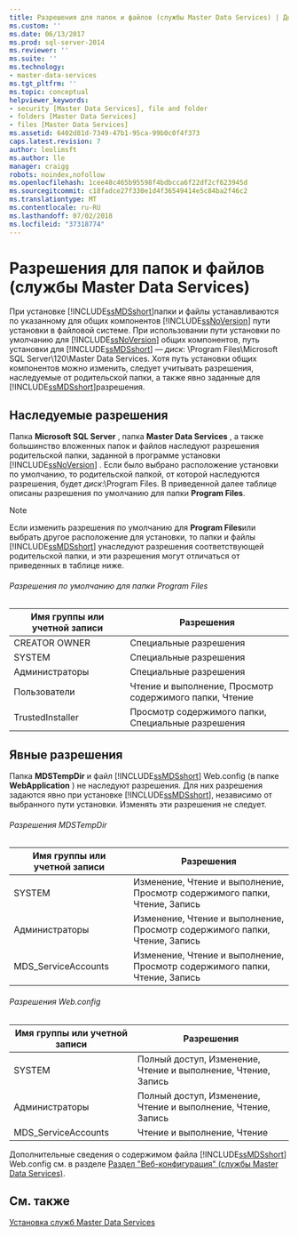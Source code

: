 ```yaml
---
title: Разрешения для папок и файлов (службы Master Data Services) | Документы Майкрософт
ms.custom: ''
ms.date: 06/13/2017
ms.prod: sql-server-2014
ms.reviewer: ''
ms.suite: ''
ms.technology:
- master-data-services
ms.tgt_pltfrm: ''
ms.topic: conceptual
helpviewer_keywords:
- security [Master Data Services], file and folder
- folders [Master Data Services]
- files [Master Data Services]
ms.assetid: 6402d81d-7349-47b1-95ca-99b0c0f4f373
caps.latest.revision: 7
author: leolimsft
ms.author: lle
manager: craigg
robots: noindex,nofollow
ms.openlocfilehash: 1cee48c465b95598f4bdbcca6f22df2cf623945d
ms.sourcegitcommit: c18fadce27f330e1d4f36549414e5c84ba2f46c2
ms.translationtype: MT
ms.contentlocale: ru-RU
ms.lasthandoff: 07/02/2018
ms.locfileid: "37318774"
---
```

# <a name="folder-and-file-permissions-master-data-services"></a>Разрешения для папок и файлов (службы Master Data Services)
  При установке [!INCLUDE[ssMDSshort](../includes/ssmdsshort-md.md)]папки и файлы устанавливаются по указанному для общих компонентов [!INCLUDE[ssNoVersion](../includes/ssnoversion-md.md)] пути установки в файловой системе. При использовании пути установки по умолчанию для [!INCLUDE[ssNoVersion](../includes/ssnoversion-md.md)] общих компонентов, путь установки для [!INCLUDE[ssMDSshort](../includes/ssmdsshort-md.md)] — *диск*: \Program Files\Microsoft SQL Server\120\Master Data Services. Хотя путь установки общих компонентов можно изменить, следует учитывать разрешения, наследуемые от родительской папки, а также явно заданные для [!INCLUDE[ssMDSshort](../includes/ssmdsshort-md.md)]разрешения.  
  
## <a name="inherited-permissions"></a>Наследуемые разрешения  
 Папка **Microsoft SQL Server** , папка **Master Data Services** , а также большинство вложенных папок и файлов наследуют разрешения родительской папки, заданной в программе установки [!INCLUDE[ssNoVersion](../includes/ssnoversion-md.md)] . Если было выбрано расположение установки по умолчанию, то родительской папкой, от которой наследуются разрешения, будет *диск*:\Program Files. В приведенной далее таблице описаны разрешения по умолчанию для папки **Program Files**.  
  
> [!NOTE]  
>  Если изменить разрешения по умолчанию для **Program Files**или выбрать другое расположение для установки, то папки и файлы [!INCLUDE[ssMDSshort](../includes/ssmdsshort-md.md)] унаследуют разрешения соответствующей родительской папки, и эти разрешения могут отличаться от приведенных в таблице ниже.  
  
###### <a name="program-files-default-permissions"></a>Разрешения по умолчанию для папки Program Files  
  
|Имя группы или учетной записи|Разрешения|  
|---------------------------|-----------------|  
|CREATOR OWNER|Специальные разрешения|  
|SYSTEM|Специальные разрешения|  
|Администраторы|Специальные разрешения|  
|Пользователи|Чтение и выполнение, Просмотр содержимого папки, Чтение|  
|TrustedInstaller|Просмотр содержимого папки, Специальные разрешения|  
  
## <a name="explicit-permissions"></a>Явные разрешения  
 Папка **MDSTempDir** и файл [!INCLUDE[ssMDSshort](../includes/ssmdsshort-md.md)] Web.config (в папке **WebApplication** ) не наследуют разрешения. Для них разрешения задаются явно при установке [!INCLUDE[ssMDSshort](../includes/ssmdsshort-md.md)], независимо от выбранного пути установки. Изменять эти разрешения не следует.  
  
###### <a name="mdstempdir-permissions"></a>Разрешения MDSTempDir  
  
|Имя группы или учетной записи|Разрешения|  
|---------------------------|-----------------|  
|SYSTEM|Изменение, Чтение и выполнение, Просмотр содержимого папки, Чтение, Запись|  
|Администраторы|Изменение, Чтение и выполнение, Просмотр содержимого папки, Чтение, Запись|  
|MDS_ServiceAccounts|Изменение, Чтение и выполнение, Просмотр содержимого папки, Чтение, Запись|  
  
###### <a name="webconfig-permissions"></a>Разрешения Web.config  
  
|Имя группы или учетной записи|Разрешения|  
|---------------------------|-----------------|  
|SYSTEM|Полный доступ, Изменение, Чтение и выполнение, Чтение, Запись|  
|Администраторы|Полный доступ, Изменение, Чтение и выполнение, Чтение, Запись|  
|MDS_ServiceAccounts|Чтение и выполнение, Чтение|  
  
 Дополнительные сведения о содержимом файла [!INCLUDE[ssMDSshort](../includes/ssmdsshort-md.md)] Web.config см. в разделе [Раздел "Веб-конфигурация" (службы Master Data Services)](web-configuration-reference-master-data-services.md).  
  
## <a name="see-also"></a>См. также  
 [Установка служб Master Data Services](install-windows/install-master-data-services.md)  
  
  
